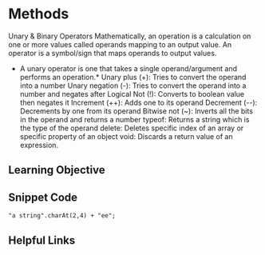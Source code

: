 # Methods
Unary & Binary Operators
Mathematically, an operation is a calculation on one or more values called operands mapping to an output value. An operator is a symbol/sign that maps operands to output values.  

* A unary operator is one that takes a single operand/argument and performs an operation.*
Unary plus (+):	Tries to convert the operand into a number
Unary negation (-):	Tries to convert the operand into a number and negates after
Logical Not (!):	Converts to boolean value then negates it
Increment (++):	Adds one to its operand
Decrement (--):	Decrements by one from its operand
Bitwise not (~):	Inverts all the bits in the operand and returns a number
typeof:	Returns a string which is the type of the operand
delete:	Deletes specific index of an array or specific property of an object
void:	Discards a return value of an expression.


## Learning Objective 

## Snippet Code
```Javascipt
"a string".charAt(2,4) + "ee";
```
## Helpful Links
